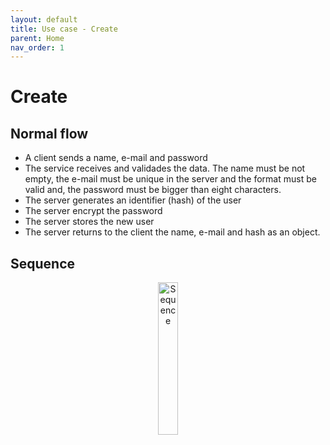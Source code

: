 ```yaml
---
layout: default
title: Use case - Create
parent: Home
nav_order: 1
---
```


# Create

## Normal flow

* A client sends a name, e-mail and password
* The service receives and validades the data. The name must be not empty, the e-mail must be unique in the server and the format must be valid and, the password must be bigger than eight characters.
* The server generates an identifier (hash) of the user
* The server encrypt the password
* The server stores the new user
* The server returns to the client the name, e-mail and hash as an object.


## Sequence

<center>
    <img src="http://www.plantuml.com/plantuml/proxy?cache=no&src=https://raw.githubusercontent.com/orion-services/users/feature/architecture/docs/usecases/Create/sequence.puml" alt="Sequence" width="25%" height="25%"/>
</center>
